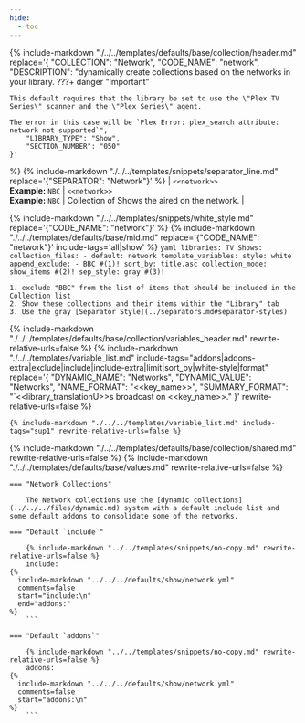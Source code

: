 ```yaml
---
hide:
  - toc
---
```

{%
    include-markdown "./../../templates/defaults/base/collection/header.md"
    replace='{
        "COLLECTION": "Network",
        "CODE_NAME": "network",
        "DESCRIPTION": "dynamically create collections based on the networks in your library.
???+ danger \"Important\"

    This default requires that the library be set to use the \"Plex TV Series\" scanner and the \"Plex Series\" agent.

    The error in this case will be `Plex Error: plex_search attribute: network not supported`",
        "LIBRARY_TYPE": "Show",
        "SECTION_NUMBER": "050"
    }'
%}
{% include-markdown "./../../templates/snippets/separator_line.md" replace='{"SEPARATOR": "Network"}' %}
| `<<network>>`<br>**Example:** `NBC` | `<<network>>`<br>**Example:** `NBC` | Collection of Shows the aired on the network. |

{% include-markdown "./../../templates/snippets/white_style.md" replace='{"CODE_NAME": "network"}' %}
{% include-markdown "./../../templates/defaults/base/mid.md" replace='{"CODE_NAME": "network"}' include-tags='all|show' %}
    ```yaml
    libraries:
      TV Shows:
        collection_files:
          - default: network
            template_variables:
              style: white
              append_exclude:
                - BBC #(1)!
              sort_by: title.asc
              collection_mode: show_items #(2)!
              sep_style: gray #(3)!
    ```

    1. exclude "BBC" from the list of items that should be included in the Collection list
    2. Show these collections and their items within the "Library" tab
    3. Use the gray [Separator Style](../separators.md#separator-styles)

{% include-markdown "./../../templates/defaults/base/collection/variables_header.md" rewrite-relative-urls=false %}
    {%
        include-markdown "./../../templates/variable_list.md"
        include-tags="addons|addons-extra|exclude|include|include-extra|limit|sort_by|white-style|format"
        replace='{
            "DYNAMIC_NAME": "Networks",
            "DYNAMIC_VALUE": "Networks",
            "NAME_FORMAT": "<<key_name>>",
            "SUMMARY_FORMAT": "`<<library_translationU>>s broadcast on <<key_name>>."
        }'
        rewrite-relative-urls=false
    %}

    {% include-markdown "./../../templates/variable_list.md" include-tags="sup1" rewrite-relative-urls=false %}

{% include-markdown "./../../templates/defaults/base/collection/shared.md" rewrite-relative-urls=false %}
{% include-markdown "./../../templates/defaults/base/values.md" rewrite-relative-urls=false %}

    === "Network Collections"
    
        The Network collections use the [dynamic collections](../../../files/dynamic.md) system with a default include list and some default addons to consolidate some of the networks.

    === "Default `include`"
    
        {% include-markdown "../../templates/snippets/no-copy.md" rewrite-relative-urls=false %}
        include: 
    {%    
      include-markdown "../../../defaults/show/network.yml" 
      comments=false
      start="include:\n"
      end="addons:"
    %}
        ```

    === "Default `addons`"
    
        {% include-markdown "../../templates/snippets/no-copy.md" rewrite-relative-urls=false %}
        addons: 
    {%    
      include-markdown "../../../defaults/show/network.yml"
      comments=false
      start="addons:\n"
    %}
        ```
